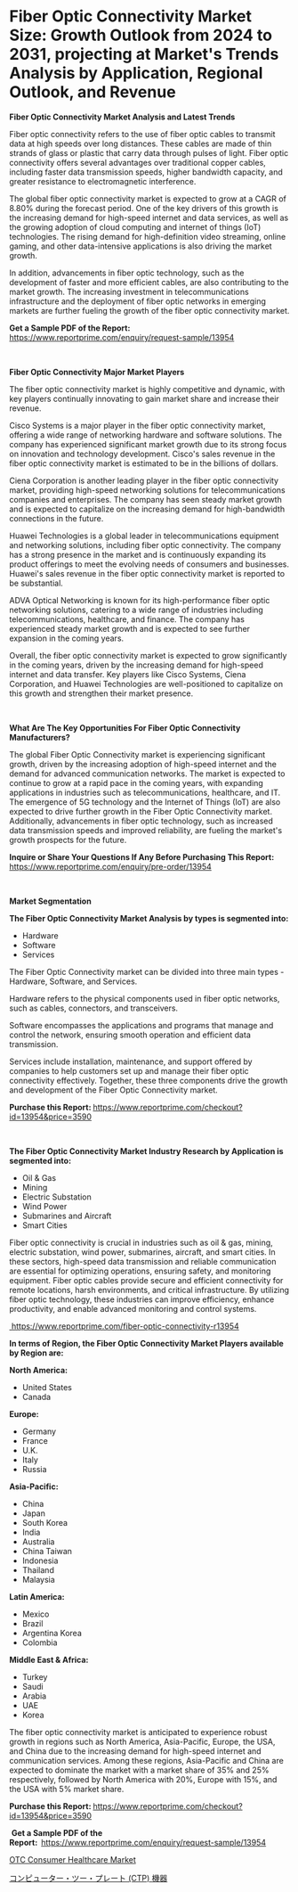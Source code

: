 <p><h1>Fiber Optic Connectivity Market Size: Growth Outlook from 2024 to 2031, projecting at Market's Trends Analysis by Application, Regional Outlook, and Revenue</h1></p><p><strong>Fiber Optic Connectivity Market Analysis and Latest Trends</strong></p>
<p><p>Fiber optic connectivity refers to the use of fiber optic cables to transmit data at high speeds over long distances. These cables are made of thin strands of glass or plastic that carry data through pulses of light. Fiber optic connectivity offers several advantages over traditional copper cables, including faster data transmission speeds, higher bandwidth capacity, and greater resistance to electromagnetic interference.</p><p>The global fiber optic connectivity market is expected to grow at a CAGR of 8.80% during the forecast period. One of the key drivers of this growth is the increasing demand for high-speed internet and data services, as well as the growing adoption of cloud computing and internet of things (IoT) technologies. The rising demand for high-definition video streaming, online gaming, and other data-intensive applications is also driving the market growth.</p><p>In addition, advancements in fiber optic technology, such as the development of faster and more efficient cables, are also contributing to the market growth. The increasing investment in telecommunications infrastructure and the deployment of fiber optic networks in emerging markets are further fueling the growth of the fiber optic connectivity market.</p></p>
<p><strong>Get a Sample PDF of the Report:&nbsp;</strong> <a href="https://www.reportprime.com/enquiry/request-sample/13954">https://www.reportprime.com/enquiry/request-sample/13954</a></p>
<p>&nbsp;</p>
<p><strong>Fiber Optic Connectivity Major Market Players</strong></p>
<p><p>The fiber optic connectivity market is highly competitive and dynamic, with key players continually innovating to gain market share and increase their revenue. </p><p>Cisco Systems is a major player in the fiber optic connectivity market, offering a wide range of networking hardware and software solutions. The company has experienced significant market growth due to its strong focus on innovation and technology development. Cisco's sales revenue in the fiber optic connectivity market is estimated to be in the billions of dollars.</p><p>Ciena Corporation is another leading player in the fiber optic connectivity market, providing high-speed networking solutions for telecommunications companies and enterprises. The company has seen steady market growth and is expected to capitalize on the increasing demand for high-bandwidth connections in the future.</p><p>Huawei Technologies is a global leader in telecommunications equipment and networking solutions, including fiber optic connectivity. The company has a strong presence in the market and is continuously expanding its product offerings to meet the evolving needs of consumers and businesses. Huawei's sales revenue in the fiber optic connectivity market is reported to be substantial.</p><p>ADVA Optical Networking is known for its high-performance fiber optic networking solutions, catering to a wide range of industries including telecommunications, healthcare, and finance. The company has experienced steady market growth and is expected to see further expansion in the coming years.</p><p>Overall, the fiber optic connectivity market is expected to grow significantly in the coming years, driven by the increasing demand for high-speed internet and data transfer. Key players like Cisco Systems, Ciena Corporation, and Huawei Technologies are well-positioned to capitalize on this growth and strengthen their market presence.</p></p>
<p>&nbsp;</p>
<p><strong>What Are The Key Opportunities For Fiber Optic Connectivity Manufacturers?</strong></p>
<p><p>The global Fiber Optic Connectivity market is experiencing significant growth, driven by the increasing adoption of high-speed internet and the demand for advanced communication networks. The market is expected to continue to grow at a rapid pace in the coming years, with expanding applications in industries such as telecommunications, healthcare, and IT. The emergence of 5G technology and the Internet of Things (IoT) are also expected to drive further growth in the Fiber Optic Connectivity market. Additionally, advancements in fiber optic technology, such as increased data transmission speeds and improved reliability, are fueling the market's growth prospects for the future.</p></p>
<p><strong>Inquire or Share Your Questions If Any Before Purchasing This Report:</strong> <a href="https://www.reportprime.com/enquiry/pre-order/13954">https://www.reportprime.com/enquiry/pre-order/13954</a></p>
<p>&nbsp;</p>
<p><strong>Market Segmentation</strong></p>
<p><strong>The Fiber Optic Connectivity Market Analysis by types is segmented into:</strong></p>
<p><ul><li>Hardware</li><li>Software</li><li>Services</li></ul></p>
<p><p>The Fiber Optic Connectivity market can be divided into three main types - Hardware, Software, and Services. </p><p>Hardware refers to the physical components used in fiber optic networks, such as cables, connectors, and transceivers. </p><p>Software encompasses the applications and programs that manage and control the network, ensuring smooth operation and efficient data transmission. </p><p>Services include installation, maintenance, and support offered by companies to help customers set up and manage their fiber optic connectivity effectively. Together, these three components drive the growth and development of the Fiber Optic Connectivity market.</p></p>
<p><strong>Purchase this Report:&nbsp;</strong><a href="https://www.reportprime.com/checkout?id=13954&price=3590">https://www.reportprime.com/checkout?id=13954&price=3590</a></p>
<p>&nbsp;</p>
<p><strong>The Fiber Optic Connectivity Market Industry Research by Application is segmented into:</strong></p>
<p><ul><li>Oil & Gas</li><li>Mining</li><li>Electric Substation</li><li>Wind Power</li><li>Submarines and Aircraft</li><li>Smart Cities</li></ul></p>
<p><p>Fiber optic connectivity is crucial in industries such as oil & gas, mining, electric substation, wind power, submarines, aircraft, and smart cities. In these sectors, high-speed data transmission and reliable communication are essential for optimizing operations, ensuring safety, and monitoring equipment. Fiber optic cables provide secure and efficient connectivity for remote locations, harsh environments, and critical infrastructure. By utilizing fiber optic technology, these industries can improve efficiency, enhance productivity, and enable advanced monitoring and control systems.</p></p>
<p><a href="https://www.reportprime.com/fiber-optic-connectivity-r13954">&nbsp;https://www.reportprime.com/fiber-optic-connectivity-r13954</a></p>
<p><strong>In terms of Region, the Fiber Optic Connectivity Market Players available by Region are:</strong></p>
<p>
    <p> <strong> North America: </strong>
        <ul>
            <li>United States</li>
            <li>Canada</li>
        </ul>
        </p> 
    <p> <strong> Europe: </strong>
        <ul>
            <li>Germany</li>
            <li>France</li>
            <li>U.K.</li>
            <li>Italy</li>
            <li>Russia</li>
        </ul>
        </p> 
    <p> <strong> Asia-Pacific: </strong>
        <ul>
            <li>China</li>
            <li>Japan</li>
            <li>South Korea</li>
            <li>India</li>
            <li>Australia</li>
            <li>China Taiwan</li>
            <li>Indonesia</li>
            <li>Thailand</li>
            <li>Malaysia</li>
        </ul>
        </p> 
    <p> <strong> Latin America: </strong>
        <ul>
            <li>Mexico</li>
            <li>Brazil</li>
            <li>Argentina Korea</li>
            <li>Colombia</li>
        </ul>
        </p> 
    <p> <strong> Middle East & Africa: </strong>
        <ul>
            <li>Turkey</li>
            <li>Saudi</li>
            <li>Arabia</li>
            <li>UAE</li>
            <li>Korea</li>
        </ul>
    </p>
    </p>
<p><p>The fiber optic connectivity market is anticipated to experience robust growth in regions such as North America, Asia-Pacific, Europe, the USA, and China due to the increasing demand for high-speed internet and communication services. Among these regions, Asia-Pacific and China are expected to dominate the market with a market share of 35% and 25% respectively, followed by North America with 20%, Europe with 15%, and the USA with 5% market share.</p></p>
<p><strong>Purchase this Report: </strong><a href="https://www.reportprime.com/checkout?id=13954&price=3590">https://www.reportprime.com/checkout?id=13954&price=3590</a></p>
<p>&nbsp;<strong>Get a Sample PDF of the Report:&nbsp;&nbsp;</strong><a href="https://www.reportprime.com/enquiry/request-sample/13954">https://www.reportprime.com/enquiry/request-sample/13954</a></p>
<p><strong></strong></p>
<p><p><a href="https://github.com/faniayasa/Market-Research-Report-List-2/blob/main/otc-consumer-healthcare-market.md">OTC Consumer Healthcare Market</a></p><p><a href="https://github.com/avbqbctihcbe2/Market-Research-Report-List-4/blob/main/553773686794.md">コンピューター・ツー・プレート (CTP) 機器</a></p></p>